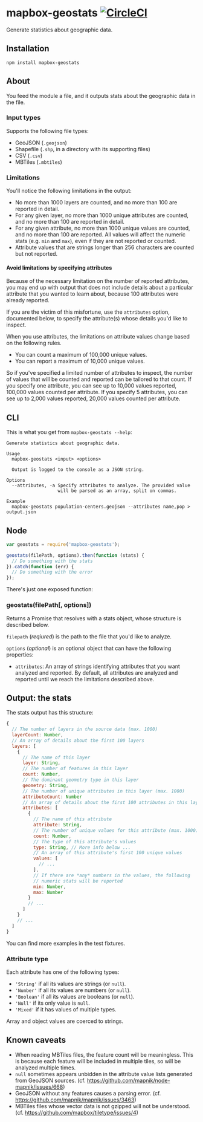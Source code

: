 # mapbox-geostats [![CircleCI](https://circleci.com/gh/mapbox/mapbox-geostats.svg?style=svg)](https://circleci.com/gh/mapbox/mapbox-geostats)

Generate statistics about geographic data.

## Installation

```
npm install mapbox-geostats
```

## About

You feed the module a file, and it outputs stats about the geographic data in the file.

### Input types

Supports the following file types:

- GeoJSON (`.geojson`)
- Shapefile (`.shp`, in a directory with its supporting files)
- CSV (`.csv`)
- MBTiles (`.mbtiles`)

### Limitations

You'll notice the following limitations in the output:

- No more than 1000 layers are counted, and no more than 100 are reported in detail.
- For any given layer, no more than 1000 unique attributes are counted, and no more than 100 are reported in detail.
- For any given attribute, no more than 1000 unique values are counted, and no more than 100 are reported. All values will affect the numeric stats (e.g. `min` and `max`), even if they are not reported or counted.
- Attribute values that are strings longer than 256 characters are counted but not reported.

#### Avoid limitations by specifying attributes

Because of the necessary limitation on the number of reported attributes, you may end up with output that does not include details about a particular attribute that you wanted to learn about, because 100 attributes were already reported.

If you are the victim of this misfortune, use the `attributes` option, documented below, to specify the attribute(s) whose details you'd like to inspect.

When you use attributes, the limitations on attribute values change based on the following rules.

- You can count a maximum of 100,000 unique values.
- You can report a maximum of 10,000 unique values.

So if you've specified a limited number of attributes to inspect, the number of values that will be counted and reported can be tailored to that count. If you specify one attribute, you can see up to 10,000 values reported, 100,000 values counted per attribute. If you specify 5 attributes, you can see up to 2,000 values reported, 20,000 values counted per attribute.

## CLI

This is what you get from `mapbox-geostats --help`:

```
Generate statistics about geographic data.

Usage
  mapbox-geostats <input> <options>

  Output is logged to the console as a JSON string.

Options
  --attributes, -a Specify attributes to analyze. The provided value
                   will be parsed as an array, split on commas.

Example
  mapbox-geostats population-centers.geojson --attributes name,pop > output.json
```

## Node

```js
var geostats = require('mapbox-geostats');

geostats(filePath, options).then(function (stats) {
  // Do something with the stats
}).catch(function (err) {
  // Do something with the error
});
```

There's just one exposed function:

### geostats(filePath[, options])

Returns a Promise that resolves with a stats object, whose structure is described below.

`filepath` (*reqiured*) is the path to the file that you'd like to analyze.

`options` (*optional*) is an optional object that can have the following properties:

- `attributes`: An array of strings identifying attributes that you want analyzed and reported. By default, all attributes are analyzed and reported until we reach the limitations described above.

## Output: the stats

The stats output has this structure:

```js
{  
  // The number of layers in the source data (max. 1000)
  layerCount: Number,
  // An array of details about the first 100 layers
  layers: [
    {
      // The name of this layer
      layer: String,
      // The number of features in this layer
      count: Number,
      // The dominant geometry type in this layer
      geometry: String,
      // The number of unique attributes in this layer (max. 1000)
      attributeCount: Number
      // An array of details about the first 100 attributes in this layer
      attributes: [
        {
          // The name of this attribute
          attribute: String,
          // The number of unique values for this attribute (max. 1000)
          count: Number,
          // The type of this attribute's values
          type: String, // More info below ...
          // An array of this attribute's first 100 unique values
          values: [
            // ...
          ],
          // If there are *any* numbers in the values, the following
          // numeric stats will be reported
          min: Number,
          max: Number
        }
        // ...
      ]
    }
    // ...
  ]
}
```

You can find more examples in the test fixtures.

### Attribute type

Each attribute has one of the following types:

- `'String'` if all its values are strings (or `null`).
- `'Number'` if all its values are numbers (or `null`).
- `'Boolean'` if all its values are booleans (or `null`).
- `'Null'` if its only value is `null`.
- `'Mixed'` if it has values of multiple types.

Array and object values are coerced to strings.

## Known caveats

- When reading MBTiles files, the feature count will be meaningless. This is because each feature will be included in multiple tiles, so will be analyzed multiple times.
- `null` sometimes appears unbidden in the attribute value lists generated from GeoJSON sources. (cf. https://github.com/mapnik/node-mapnik/issues/668)
- GeoJSON without any features causes a parsing error. (cf. https://github.com/mapnik/mapnik/issues/3463)
- MBTiles files whose vector data is not gzipped will not be understood. (cf. https://github.com/mapbox/tiletype/issues/4)
